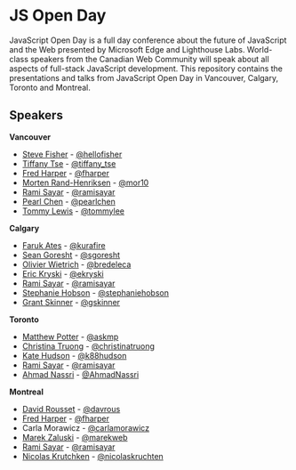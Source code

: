 # JS Open Day

JavaScript Open Day is a full day conference about the future of JavaScript and the Web presented by Microsoft Edge and Lighthouse Labs. World-class speakers from the Canadian Web Community will speak about all aspects of full-stack JavaScript development. This repository contains the presentations and talks from JavaScript Open Day in Vancouver, Calgary, Toronto and Montreal.

## Speakers

**Vancouver**
* [Steve Fisher](http://hellofisher.com/) - [@hellofisher](https://twitter.com/hellofisher)
* [Tiffany Tse](http://tiffanytse.ca/) - [@tiffany_tse](https://twitter.com/tiffany_tse)
* [Fred Harper](http://outofcomfortzone.net/) - [@fharper](https://twitter.com/fharper)
* [Morten Rand-Henriksen](http://mor10.com/) - [@mor10](https://twitter.com/mor10)
* [Rami Sayar](https://ramisayar.com) - [@ramisayar](https://twitter.com/ramisayar)
* [Pearl Chen](https://medium.com/@pearlchen) - [@pearlchen](https://twitter.com/PearlChen)
* [Tommy Lewis](http://asimplepixel.tumblr.com/) - [@tommylee](https://twitter.com/TommyLee)

**Calgary**
* [Faruk Ates](http://farukat.es/) - [@kurafire](https://twitter.com/KuraFire)
* [Sean Goresht](http://seangoresht.com/) - [@sgoresht](https://twitter.com/SGoresht)
* [Olivier Wietrich](https://github.com/bredele) - [@bredeleca](https://twitter.com/bredeleca)
* [Eric Kryski](http://erickryski.com/) - [@ekryski](https://twitter.com/ekryski)
* [Rami Sayar](https://ramisayar.com) - [@ramisayar](https://twitter.com/ramisayar)
* [Stephanie Hobson](http://stephaniehobson.ca/) - [@stephaniehobson](https://twitter.com/stephaniehobson)
* [Grant Skinner](http://gskinner.com/) - [@gskinner](https://twitter.com/gskinner)

**Toronto**
* [Matthew Potter](https://about.me/askmp) - [@askmp](https://twitter.com/askmp)
* [Christina Truong](http://christinatruong.com/) - [@christinatruong](https://twitter.com/christinatruong)
* [Kate Hudson](http://blog.ibangspacebar.com/) - [@k88hudson](https://twitter.com/k88hudson)
* [Rami Sayar](https://ramisayar.com) - [@ramisayar](https://twitter.com/ramisayar)
* [Ahmad Nassri](https://www.ahmadnassri.com/) - [@AhmadNassri](https://twitter.com/AhmadNassri)

**Montreal**
* [David Rousset](http://blogs.msdn.com/b/davrous/) - [@davrous](https://twitter.com/davrous)
* [Fred Harper](http://outofcomfortzone.net/) - [@fharper](https://twitter.com/fharper)
* Carla Morawicz - [@carlamorawicz](https://twitter.com/carlamorawicz)
* [Marek Zaluski](http://www.marekzaluski.com/) - [@marekweb](https://twitter.com/marekweb)
* [Rami Sayar](https://ramisayar.com) - [@ramisayar](https://twitter.com/ramisayar)
* [Nicolas Krutchken](http://nicolas.kruchten.com/) - [@nicolaskruchten](https://twitter.com/nicolaskruchten)
